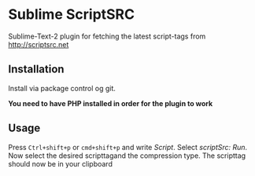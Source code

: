 <h1>Sublime ScriptSRC</h1>
<p>Sublime-Text-2 plugin for fetching the latest script-tags from <a href="http://scriptsrc.net">http://scriptsrc.net</a></p>

<h2>Installation</h2>
<p>Install via package control og git.</p>
<b>You need to have PHP installed in order for the plugin to work</b>

<h2>Usage</h2>
<p>Press <code>Ctrl+shift+p</code> or <code>cmd+shift+p</code> and write <i>Script</i>.
Select <i>scriptSrc: Run</i>. Now select the desired scripttagand the compression type. The scripttag should now be in your clipboard